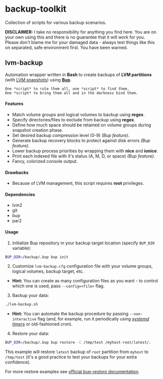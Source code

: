 # backup-toolkit
Collection of scripts for various backup scenarios.

**DISCLAIMER:**
I take no responsibility for anything you find here. You are on your own using this and there is no guarantee
that it will work for you. Please don't blame me for your damaged data - always test things like this on separated,
safe environment first. You have been warned.

## lvm-backup
Automation wrapper written in **Bash** to create backups of **LVM partitions**
(with [LVM snapshots](http://www.tldp.org/HOWTO/LVM-HOWTO/snapshots_backup.html)) using
**[Bup](https://github.com/bup/bup)**.

    One *script* to rule them all, one *script* to find them,
    One *script* to bring them all and in the darkness bind them.

#### Features
* Match volume groups and logical volumes to backup using **regex**.
* Specify directories/files to exclude from backup using **regex**.
* Define how much space should be retained on volume groups during snapshot creation phase.
* Set desired backup compression level (0-9) *(Bup feature)*.
* Generate backup recovery blocks to protect against disk errors *(Bup feature)*.
* Lower backup process priorities by wrapping them with **nice** and **ionice**.
* Print each indexed file with it's status (A, M, D, or space) *(Bup feature)*.
* Fancy, colorized console output.

#### Drawbacks
* Because of LVM management, this script requires **root** privileges.

#### Dependencies
* lvm2
* git
* bup
* par2

#### Usage

1) Initialize Bup repository in your backup target location (specify ``BUP_DIR`` variable):
```bash
BUP_DIR=/backup/.bup bup init
```

2) Customize ``lvm-backup.cfg`` configuration file with your volume groups, logical volumes, backup target, etc.
* **Hint:** You can create as many configuration files as you want - to control which one is used, pass
``--config=<file>`` flag.

3) Backup your data:
```bash
./lvm-backup.sh
```
* **Hint:** You can automate the backup procedure by passing ``--non-interactive`` flag (and, for example, run
it periodically using [*systemd timers*](https://wiki.archlinux.org/index.php/Systemd/Timers) or
old-fashioned *cron*).

4) Restore your data:
```bash
BUP_DIR=/backup/.bup bup restore -C /tmp/test /myhost-root/latest/.
```
This example will restore ``latest`` backup of ``root`` partition from ``myhost`` to ``/tmp/test`` (it's a good
practice to test your backups for your extra confidence).

For more restore examples see
[official *bup-restore* documentation](https://github.com/bup/bup/blob/master/Documentation/bup-restore.md).
